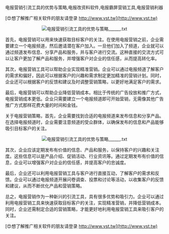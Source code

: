 电报营销引流工具的优势与策略,电报改资料软件,电报霸屏营销工具,电报营销利器

[😍想了解推广相关软件的朋友请登录 http://www.vst.tw](http://www.vst.tw)

 <center><img src="https://vst.tw/MP4/tuiguang/png/7.png" alt="电报营销引流工具的优势与策略______.txt"></center>

首先，电报营销可以用来快速获取目标客户的关注。在使用电报营销之前，企业需要建立一个电报频道，然后邀请潜在客户加入。一旦他们加入了频道，企业就可以通过频道发布信息、分享产品和服务，并与客户进行交流。这种直接的交流方式可以让客户更加了解产品和服务，并增强客户对企业的信任感，从而提高转化率。

其次，电报营销工具可以帮助企业实现精准营销。企业可以通过电报频道了解客户的需求和偏好，因此可以根据客户的兴趣和需求制定更加精准的营销计划。同时，企业还可以根据客户的反馈和建议及时调整营销策略，以更好地满足客户的需求。

最后，电报营销可以帮助企业降低营销成本。相比于传统的广告投放和推广方式，电报营销成本更低。企业只需要建立一个电报频道即可开始营销，无需像其他广告推广方式那样花费大量的时间和金钱。

关于电报营销策略，首先，企业需要找到合适的电报频道来发布信息和分享产品。在选择电报频道时，企业需要注意频道的受众群体，以确保发布的信息和产品能够吸引目标客户的关注。

 <center><img src="https://vst.tw/MP4/tuiguang/png/5.png" alt="电报营销引流工具的优势与策略______.txt"></center>

其次，企业应该定期发布有价值的信息、产品和服务，以保持客户的兴趣和关注度。这些信息可以是产品介绍、促销活动、行业资讯等。通过定期发布有价值的信息，企业可以增强客户对企业的信任感，并提高客户的忠诚度。

最后，企业还可以利用电报营销工具与客户进行直接互动，了解客户的需求和反馈。企业可以通过电报频道开展问卷调查、投票和讨论等活动，以收集客户的反馈和建议，从而不断优化产品和营销策略。

总之，电报营销作为一种新兴的引流工具，具有很多优势和吸引力。企业可以通过利用电报营销工具来快速获取目标客户的关注，实现精准营销，并降低营销成本。同时，企业还需制定合适的营销策略，才能更好地利用电报营销工具来吸引客户的关注。

[😍想了解推广相关软件的朋友请登录 http://www.vst.tw](http://www.vst.tw)



